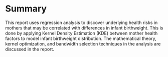 # Summary
This report uses regression analysis to discover underlying health risks in mothers that may be correlated with differences in infant birthweight. This is done by applying Kernel Density Estimation (KDE) between mother health factors to model infant birthweight distribution. The mathematical theory, kernel optimization, and bandwidth selection techniques in the analysis are discussed in the report.

